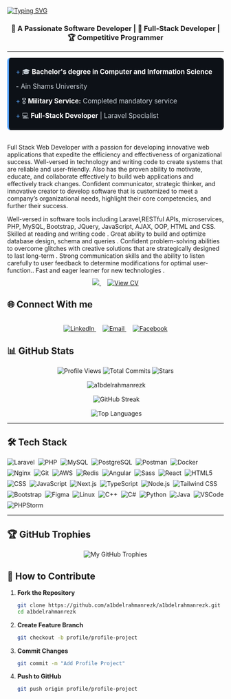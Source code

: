 [![Typing SVG](https://readme-typing-svg.herokuapp.com?font=Fira+Code&size=50&duration=3000&pause=1000&color=10C2F7&vCenter=true&width=487&lines=Abdelrahman+Rezk)](https://git.io/typing-svg)

<div align="center">
  <h3>🚀 A Passionate Software Developer | 🧠 Full-Stack Developer | 🏆 Competitive Programmer</h3>
</div>

---
<div>
<div style="background: #0d1117; padding: 16px; border-radius: 8px; border-left: 4px solid #58a6ff">
  <div style="font-size: 1.1em; color: #c9d1d9; line-height: 2.2; font-family: -apple-system, BlinkMacSystemFont, sans-serif">
    <span style="color: #58a6ff">+</span> 🎓 <strong style="color: #ffffff">Bachelor's degree in Computer and Information Science</strong> - Ain Shams University<br>
    <span style="color: #58a6ff">+</span> 🎖️ <strong style="color: #ffffff">Military Service:</strong> Completed mandatory service<br>
    <span style="color: #58a6ff">+</span> 💻 <strong style="color: #ffffff">Full-Stack Developer</strong> | Laravel Specialist
  </div>
</div>


<p align="left"><br> Full Stack Web Developer with a passion for developing innovative web applications that expedite the efficiency and effectiveness of organizational success. Well-versed in technology and writing code to create systems that are reliable and user-friendly. Also has the proven ability to motivate, educate, and collaborate effectively to build web applications and effectively track changes. Confident communicator, strategic thinker, and innovative creator to develop software that is customized to meet a company’s organizational needs, highlight their core competencies, and further their success.</p>
Well-versed in software tools including Laravel,RESTful APIs, microservices, PHP, MySQL, Bootstrap, JQuery, JavaScript, AJAX, OOP, HTML and CSS. Skilled at reading and writing code . Great ability to build and optimize database design, schema and queries . Confident problem-solving abilities to overcome glitches with creative solutions that are strategically designed to last long-term . Strong communication skills and the ability to listen carefully to user feedback to determine modifications for optimal user-function.. Fast and eager learner for new technologies .
</div>
<div style="margin-top:10px;" align="center">
  <a href="https://drive.google.com/uc?export=download&id=1QXLV8zrEDjDUuiJ0p5mNcoqN4fppEa-5" target="_blank">
    <img src="https://img.shields.io/badge/Download_CV-0055FF?style=for-the-badge&logo=google-drive&logoColor=white&labelColor=0055FF&color=white&borderRadius=8px">
  </a>
  <a href="https://drive.google.com/file/d/1QXLV8zrEDjDUuiJ0p5mNcoqN4fppEa-5/view?usp=sharing" style="margin-left: 15px;"target="_blank">
    <img src="https://img.shields.io/badge/View_CV-4285F4?style=for-the-badge&logo=google-drive&logoColor=white&labelColor=0099CC&color=0099CC&borderRadius=8px" alt="View CV">
  </a>
</div>

## 🌐 Connect With me
<br/>
<div align="center">
  <a href="https://www.linkedin.com/in/a1bdelrahmanrezk/" target="_blank">
    <img src="https://img.shields.io/badge/Connect on LinkedIn-0077B5?style=for-the-badge&logo=linkedin&logoColor=white" alt="LinkedIn">
  </a>
  <a href="mailto:a1bdelrahmanrezk@gmail.com" style="margin-left: 15px;" target="_blank">
    <img src="https://img.shields.io/badge/Email me-D14836?style=for-the-badge&logo=gmail&logoColor=white" alt="Email">
  </a>
  <a href="https://www.facebook.com/a1bdelrahmanrezk" style="margin-left: 15px;" target="_blank">
    <img src="https://img.shields.io/badge/Find_on_Facebook-0055FF?style=for-the-badge&logo=facebook&logoColor=white" alt="Facebook">
  </a>
</div>

## 📊 GitHub Stats
<div align="center">
<p>
  <img alt="Profile Views" src="https://komarev.com/ghpvc/?username=a1bdelrahmanrezk&style=flat&color=blueviolet" />
  <img alt="Total Commits" src="https://badges.pufler.dev/commits/all/a1bdelrahmanrezk?color=blueviolet&style=flat&logo=git" />
  <img alt="Stars" src="https://img.shields.io/github/stars/a1bdelrahmanrezk?style=flat&logo=github&color=blueviolet" />
</p>
<p>&nbsp;<img align="center" src="https://github-readme-stats.vercel.app/api?username=a1bdelrahmanrezk&show_icons=true&locale=en&theme=dark" alt="a1bdelrahmanrezk" />
</p>

<!-- GitHub Streak -->
<p>&nbsp;<img align="center" src="https://streak-stats.demolab.com?user=a1bdelrahmanrezk&theme=dark&date_format=j%20M%5B%20Y%5D" alt="GitHub Streak" /></p>

<!-- Top Languages -->
<p>&nbsp;<img align="center" src="https://github-readme-stats.vercel.app/api/top-langs/?username=a1bdelrahmanrezk&layout=compact&theme=vision-friendly-dark" alt="Top Languages" /></p>
</div>

---
## 🛠️ Tech Stack

<div style="display: flex; flex-wrap: wrap; gap: 8px; align-items: center;">
  <img src="https://img.shields.io/badge/-Laravel-FF2D20?style=flat&logo=laravel&logoColor=white" alt="Laravel">
  <img src="https://img.shields.io/badge/-PHP-777BB4?style=flat&logo=php&logoColor=white" alt="PHP">
    <img src="https://img.shields.io/badge/-MySQL-4479A1?style=flat&logo=mysql&logoColor=white" alt="MySQL">
  <img src="https://img.shields.io/badge/-PostgreSQL-4169E1?style=flat&logo=postgresql&logoColor=white" alt="PostgreSQL">
    <img src="https://img.shields.io/badge/-Postman-FF6C37?style=flat&logo=postman&logoColor=white" alt="Postman">
  <img src="https://img.shields.io/badge/-Docker-2496ED?style=flat&logo=docker&logoColor=white" alt="Docker">
    <img src="https://img.shields.io/badge/-Nginx-009639?style=flat&logo=nginx&logoColor=white" alt="Nginx">
  <img src="https://img.shields.io/badge/-Git-F05032?style=flat&logo=git&logoColor=white" alt="Git">
  <img src="https://img.shields.io/badge/-AWS-232F3E?style=flat&logo=amazon-aws&logoColor=white" alt="AWS">
    <img src="https://img.shields.io/badge/-Redis-DC382D?style=flat&logo=redis&logoColor=white" alt="Redis">
  <img src="https://img.shields.io/badge/-Angular-DD0031?style=flat&logo=angular&logoColor=white" alt="Angular">
  <img src="https://img.shields.io/badge/-Sass-CC6699?style=flat&logo=sass&logoColor=white" alt="Sass">
    <img src="https://img.shields.io/badge/-React-61DAFB?style=flat&logo=react&logoColor=black" alt="React">
    <img src="https://img.shields.io/badge/-HTML5-E34F26?style=flat&logo=html5&logoColor=white" alt="HTML5">
<img src="https://img.shields.io/badge/-CSS-1572B6?style=flat&logo=css3&logoColor=white" alt="CSS">
      <img src="https://img.shields.io/badge/-JavaScript-F7DF1E?style=flat&logo=javascript&logoColor=black" alt="JavaScript">
<img src="https://img.shields.io/badge/-Next.js-000000?style=flat&logo=next.js&logoColor=white" alt="Next.js">
        <img src="https://img.shields.io/badge/-TypeScript-3178C6?style=flat&logo=typescript&logoColor=white" alt="TypeScript">
      <img src="https://img.shields.io/badge/-Node.js-339933?style=flat&logo=node.js&logoColor=white" alt="Node.js">
  <img src="https://img.shields.io/badge/-Tailwind-06B6D4?style=flat&logo=tailwind-css&logoColor=white" alt="Tailwind CSS">
    <img src="https://img.shields.io/badge/-Bootstrap-7952B3?style=flat&logo=bootstrap&logoColor=white" alt="Bootstrap">
  <img src="https://img.shields.io/badge/-Figma-F24E1E?style=flat&logo=figma&logoColor=white" alt="Figma">
  <img src="https://img.shields.io/badge/-Linux-FCC624?style=flat&logo=linux&logoColor=black" alt="Linux">
  <img src="https://img.shields.io/badge/-C++-00599C?style=flat&logo=c%2B%2B&logoColor=white" alt="C++">
  <img src="https://img.shields.io/badge/-C%23-239120?style=flat&logo=c-sharp&logoColor=white" alt="C#">
  <img src="https://img.shields.io/badge/-Python-3776AB?style=flat&logo=python&logoColor=white" alt="Python">
<img src="https://img.shields.io/badge/-Java-007396?style=flat&logo=java&logoColor=white" alt="Java">
<img src="https://img.shields.io/badge/-VSCode-007ACC?style=flat&logo=visual-studio-code&logoColor=white" alt="VSCode">
  <img src="https://img.shields.io/badge/-PHPStorm-000000?style=flat&logo=phpstorm&logoColor=white" alt="PHPStorm">
</div>

---
## 🏆 GitHub Trophies
<div align="center">
  <img
    src="https://github-profile-trophy.vercel.app/?username=a1bdelrahmanrezk&theme=onedark&no-frame=true&margin-w=15&column=4"
    alt="My GitHub Trophies"
    title="My GitHub Trophies"
    style="max-width: 100%"
  />
</div>

<!-- ## 🚀 Featured Projects

| Project | Description | Stars | Forks | Issues 
|---------|-------------|-------|-------|--------
| [E-Commerce](https://github.com/a1bdelrahmanrezk/E-Commerce-1-Website-PHP-MYSQL) | Full-stack shopping platform | ![Stars](https://img.shields.io/github/stars/a1bdelrahmanrezk/E-Commerce-1-Website-PHP-MYSQL?style=flat) | ![Forks](https://img.shields.io/github/forks/a1bdelrahmanrezk/E-Commerce-1-Website-PHP-MYSQL?style=flat) | ![Issues](https://img.shields.io/github/issues/a1bdelrahmanrezk/E-Commerce-1-Website-PHP-MYSQL?style=flat) |
--- -->
## 🤝 How to Contribute

1. **Fork the Repository**
   ```bash
   git clone https://github.com/a1bdelrahmanrezk/a1bdelrahmanrezk.git
   cd a1bdelrahmanrezk
2. **Create Feature Branch**
   ```bash
   git checkout -b profile/profile-project
3. **Commit Changes**
   ```bash
   git commit -m "Add Profile Project"
4. **Push to GitHub**
   ```bash
   git push origin profile/profile-project
